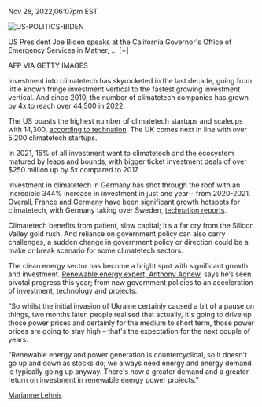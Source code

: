 

Nov 28, 2022,06:07pm EST


![US-POLITICS-BIDEN](https://imageio.forbes.com/specials-images/imageserve/63853e237d7aeac65f4597a4/US-POLITICS-BIDEN/960x0.jpg?format=jpg&width=960)

US President Joe Biden speaks at the California Governor's Office of Emergency Services in Mather, ... [+]

AFP VIA GETTY IMAGES

Investment into climatetech has skyrocketed in the last decade, going from little known fringe investment vertical to the fastest growing investment vertical. And since 2010, the number of climatetech companies has grown by 4x to reach over 44,500 in 2022.

The US boasts the highest number of climatetech startups and scaleups with 14,300, [according to technation](https://technation.io/climate-tech-report-2022/#key-statistics "https://technation.io/climate-tech-report-2022/#key-statistics"). The UK comes next in line with over 5,200 climatetech startups.

In 2021, 15% of all investment went to climatetech and the ecosystem matured by leaps and bounds, with bigger ticket investment deals of over $250 million up by 5x compared to 2017.

Investment in climatetech in Germany has shot through the roof with an incredible 344% increase in investment in just one year – from 2020-2021. Overall, France and Germany have been significant growth hotspots for climatetech, with Germany taking over Sweden, [technation reports](https://technation.io/climate-tech-report-2022/#key-statistics "https://technation.io/climate-tech-report-2022/#key-statistics").



Climatetech benefits from patient, slow capital; it’s a far cry from the Silicon Valley gold rush. And reliance on government policy can also carry challenges, a sudden change in government policy or direction could be a make or break scenario for some climatetech sectors.


The clean energy sector has become a bright spot with significant growth and investment. [Renewable energy expert, Anthony Agnew](https://thegreentechpreneur.substack.com/p/how-to-fund-and-launch-your-renewable#details "https://thegreentechpreneur.substack.com/p/how-to-fund-and-launch-your-renewable#details"), says he’s seen pivotal progress this year; from new government policies to an acceleration of investment, technology and projects.


“So whilst the initial invasion of Ukraine certainly caused a bit of a pause on things, two months later, people realised that actually, it's going to drive up those power prices and certainly for the medium to short term, those power prices are going to stay high – that's the expectation for the next couple of years.

“Renewable energy and power generation is countercyclical, so it doesn't go up and down as stocks do; we always need energy and energy demand is typically going up anyway. There's now a greater demand and a greater return on investment in renewable energy power projects.”



[Marianne Lehnis](https://www.forbes.com/sites/mariannelehnis/)